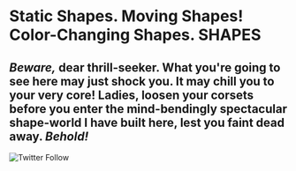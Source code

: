 # Static Shapes. Moving Shapes! Color-Changing Shapes. SHAPES

## *Beware,* dear thrill-seeker. What you're going to see here may just **shock** you. It may chill you to your very core! Ladies, loosen your corsets before you enter the mind-bendingly spectacular shape-world I have built here, lest you faint dead away. ***Behold!***



![Twitter Follow](https://img.shields.io/twitter/follow/iamtracybreen?style=social)
